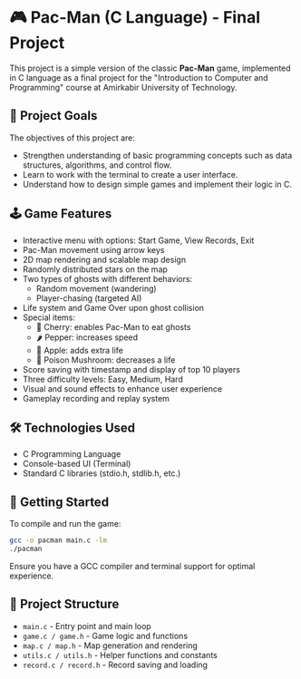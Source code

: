 # 🎮 Pac-Man (C Language) - Final Project

This project is a simple version of the classic **Pac-Man** game, implemented in C language as a final project for the "Introduction to Computer and Programming" course at Amirkabir University of Technology.

## 🧠 Project Goals

The objectives of this project are:
- Strengthen understanding of basic programming concepts such as data structures, algorithms, and control flow.
- Learn to work with the terminal to create a user interface.
- Understand how to design simple games and implement their logic in C.

## 🕹️ Game Features

- Interactive menu with options: Start Game, View Records, Exit
- Pac-Man movement using arrow keys
- 2D map rendering and scalable map design
- Randomly distributed stars on the map
- Two types of ghosts with different behaviors:
  - Random movement (wandering)
  - Player-chasing (targeted AI)
- Life system and Game Over upon ghost collision
- Special items:
  - 🍒 Cherry: enables Pac-Man to eat ghosts
  - 🌶️ Pepper: increases speed
  - 🍎 Apple: adds extra life
  - 🍄 Poison Mushroom: decreases a life
- Score saving with timestamp and display of top 10 players
- Three difficulty levels: Easy, Medium, Hard
- Visual and sound effects to enhance user experience
- Gameplay recording and replay system

## 🛠️ Technologies Used

- C Programming Language
- Console-based UI (Terminal)
- Standard C libraries (stdio.h, stdlib.h, etc.)

## 🚀 Getting Started

To compile and run the game:
```bash
gcc -o pacman main.c -lm
./pacman
```

Ensure you have a GCC compiler and terminal support for optimal experience.

## 📁 Project Structure

- `main.c` - Entry point and main loop
- `game.c / game.h` - Game logic and functions
- `map.c / map.h` - Map generation and rendering
- `utils.c / utils.h` - Helper functions and constants
- `record.c / record.h` - Record saving and loading